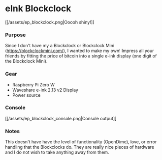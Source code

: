 # eInk Blockclock
[[/assets/ep_blockclock.png|Ooooh shiny!]]

### Purpose
Since I don't have my a Blockclock or Blockclock Mini (https://blockclockmini.com/), I wanted to make my own! Impress all your friends by fitting the price of bitcoin into a single e-ink display (one digit of the Blockclock Mini).

### Gear
 - Raspberry Pi Zero W
 - Waveshare e-ink 2.13 v2 Display
 - Power source

### Console
[[/assets/ep_blockclock_console.png|Console output]]

### Notes
This doesn't have have the level of functionality (OpenDime), love, or error handling that the Blockclocks do. They are really nice pieces of hardware and I do not wish to take anything away from them.
